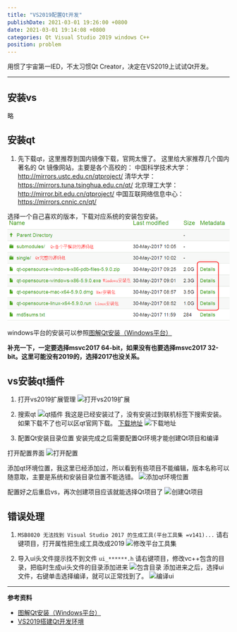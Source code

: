 ```yaml
---
title: "VS2019配置Qt开发"
publishDate: 2021-03-01 19:26:00 +0800
date: 2021-03-01 19:14:08 +0800
categories: Qt Visual Studio 2019 windows C++
position: problem
---
```


用惯了宇宙第一IED，不太习惯Qt Creator，决定在VS2019上试试Qt开发。

---

<div id="toc"></div>

## 安装vs

略

## 安装qt

1. 先下载qt，这里推荐到国内镜像下载，官网太慢了。
这里给大家推荐几个国内著名的 Qt 镜像网站，主要是各个高校的：
中国科学技术大学：<http://mirrors.ustc.edu.cn/qtproject/>
清华大学：<https://mirrors.tuna.tsinghua.edu.cn/qt/>
北京理工大学：<http://mirror.bit.edu.cn/qtproject/>
中国互联网络信息中心：<https://mirrors.cnnic.cn/qt/>

选择一个自己喜欢的版本，下载对应系统的安装包安装。
![选择一个自己喜欢的版本](../static/posts/2021/2021-03-01-VS2019配置Qt开发-01.gif)

windows平台的安装可以参照[图解Qt安装（Windows平台）](http://c.biancheng.net/view/3858.html)

**补充一下，一定要选择msvc2017 64-bit，如果没有也要选择msvc2017 32-bit。这里可能没有2019的，选择2017也没关系。**

## vs安装qt插件

1. 打开vs2019扩展管理
![打开vs2019扩展](\../static/posts/2021/2021-03-01-VS2019配置Qt开发-02.jpg)

2. 搜索qt
![qt插件](\../static/posts/2021/2021-03-01-VS2019配置Qt开发-07.jpg)
我这是已经安装过了，没有安装过到联机标签下搜索安装。如果下载不了也可以区qt官网下载。
[下载地址](https://download.qt.io/official_releases/vsaddin/2.6.0/)
![下载地址](\../static/posts/2021/2021-03-01-VS2019配置Qt开发-03.jpg)

3. 配置Qt安装目录位置
安装完成之后需要配置Qt环境才能创建Qt项目和编译

打开配置界面
![打开配置](\../static/posts/2021/2021-03-01-VS2019配置Qt开发-04.jpg)

添加qt环境位置，我这里已经添加过，所以看到有些项目不能编辑，版本名称可以随意取，主要是系统和安装目录位置不能选错。
![添加qt环境位置](\../static/posts/2021/2021-03-01-VS2019配置Qt开发-05.jpg)

配置好之后重启vs，再次创建项目应该就能选择Qt项目了
![创建Qt项目](\../static/posts/2021/2021-03-01-VS2019配置Qt开发-06.jpg)

## 错误处理

1. `MSB8020 无法找到 Visual Studio 2017 的生成工具(平台工具集 =v141)...`
请右键项目，打开属性把生成工具改成2019
![修改平台工具集](\../static/posts/2021/2021-03-01-VS2019配置Qt开发-08.jpg)

2. 导入ui头文件提示找不到文件
`ui_******.h`
请右键项目，修改vc++包含的目录，把临时生成ui头文件的目录添加进来
![包含目录](\../static/posts/2021/2021-03-01-VS2019配置Qt开发-09.jpg)
添加进来之后，选择ui文件，右键单击选择编译，就可以正常找到了。
![编译ui](\../static/posts/2021/2021-03-01-VS2019配置Qt开发-10.jpg)

---

**参考资料**

- [图解Qt安装（Windows平台）](http://c.biancheng.net/view/3858.html)
- [VS2019搭建Qt开发环境](https://www.jianshu.com/p/7c8c02985044)
